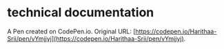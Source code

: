 # technical documentation

A Pen created on CodePen.io. Original URL: [https://codepen.io/Harithaa-Srii/pen/vYmjjyj](https://codepen.io/Harithaa-Srii/pen/vYmjjyj).

